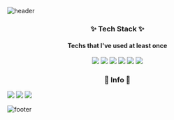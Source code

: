 
![header](https://capsule-render.vercel.app/api?type=waving&height=200&text=SeungWonJang&color=gradient)
### 

<h3 align="center">✨ Tech Stack ✨</h3>

<h4 align="center">Techs that I've used at least once</h4>

<p align="center">

<img src="https://img.shields.io/badge/React-3766AB?style=flat-square&logo=React&logoColor=#61DAFB" />
<img src="https://img.shields.io/badge/CSS-123F6D?style=flat-square&logo=CSS3&logoColor=red" />
<img src="https://img.shields.io/badge/MongoDB-FFB13B?style=flat-square&logo=MongoDB&logoColor=#47A248" />
<img src="https://img.shields.io/badge/MySQL-00B336?style=flat-square&logo=MySQL&logoColor=black" />
<img src="https://img.shields.io/badge/NodeJS-142787?style=flat-square&logo=Node.js&logoColor=white" />
<img src="https://img.shields.io/badge/Javascript-FFB13B?style=flat-square&logo=Javascript&logoColor=white" />


</p>  
  

<h3 align="center">🌹 Info 🌹</h3>

<p style="item-align:center;">

<a href="https://nicorobinv.github.io/"><img src="https://img.shields.io/badge/Tech_Blog-00B336?style=flat-square&logo=Vimeo&logoColor=white" /></a>
<a href="mailto:nicorobinv@kakao.com"><img src="https://img.shields.io/badge/Gmail-00B336?style=flat-square&logo=Gmail&logoColor=white" /></a>
<a href="https://www.nshome.me"><img src="https://img.shields.io/badge/Homepage-00B336?style=flat-square&logo=HomeAdvisor&logoColor=white" /></a>

  
</p>  

![footer](https://capsule-render.vercel.app/api?type=Soft&height=300&text=Hello%20World!&desc=nicorobinv@kakao.com&animation=blink&color=gradient&)



